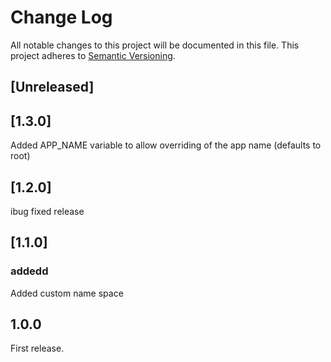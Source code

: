 Change Log
===========
All notable changes to this project will be documented in this file.
This project adheres to [Semantic Versioning](http://semver.org/).

## [Unreleased]

## [1.3.0]

Added APP_NAME variable to allow overriding of the app name (defaults to root)

## [1.2.0]

ibug fixed release

## [1.1.0]


### addedd
Added custom name space


## 1.0.0 

First release. 

